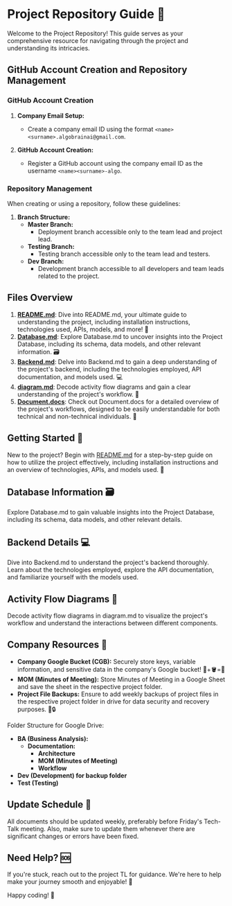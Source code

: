 # Project Repository Guide 📂

Welcome to the Project Repository! This guide serves as your comprehensive resource for navigating through the project and understanding its intricacies.

## GitHub Account Creation and Repository Management

### GitHub Account Creation

1. **Company Email Setup:**
   - Create a company email ID using the format `<name><surname>.algobrainai@gmail.com`.

2. **GitHub Account Creation:**
   - Register a GitHub account using the company email ID as the username `<name><surname>-algo`.

### Repository Management

When creating or using a repository, follow these guidelines:

1. **Branch Structure:**
   - **Master Branch:** 
     - Deployment branch accessible only to the team lead and project lead.
   - **Testing Branch:**
     - Testing branch accessible only to the team lead and testers.
   - **Dev Branch:**
     - Development branch accessible to all developers and team leads related to the project.

## Files Overview

1. [**README.md**](README-sample.md): Dive into README.md, your ultimate guide to understanding the project, including installation instructions, technologies used, APIs, models, and more! 🚀
2. [**Database.md**](Database.md): Explore Database.md to uncover insights into the Project Database, including its schema, data models, and other relevant information. 🗃️
3. [**Backend.md**](Backend.md): Delve into Backend.md to gain a deep understanding of the project's backend, including the technologies employed, API documentation, and models used. 💻
4. [**diagram.md**](diagram.md): Decode activity flow diagrams and gain a clear understanding of the project's workflow. 🔄
5. [**Document.docs**](document.md): Check out Document.docs for a detailed overview of the project's workflows, designed to be easily understandable for both technical and non-technical individuals. 📄

## Getting Started 🎉

New to the project? Begin with [README.md](README-sample.md) for a step-by-step guide on how to utilize the project effectively, including installation instructions and an overview of technologies, APIs, and models used. 🚀

## Database Information 🗃️

Explore Database.md to gain valuable insights into the Project Database, including its schema, data models, and other relevant details.

## Backend Details 💻

Dive into Backend.md to understand the project's backend thoroughly. Learn about the technologies employed, explore the API documentation, and familiarize yourself with the models used.

## Activity Flow Diagrams 🔄

Decode activity flow diagrams in diagram.md to visualize the project's workflow and understand the interactions between different components.

## Company Resources 🏢

- **Company Google Bucket (CGB):** Securely store keys, variable information, and sensitive data in the company's Google bucket! 🔑+🪣=🔐
- **MOM (Minutes of Meeting):** Store Minutes of Meeting in a Google Sheet and save the sheet in the respective project folder.
- **Project File Backups:** Ensure to add weekly backups of project files in the respective project folder in drive for data security and recovery purposes. 📁🔒

Folder Structure for Google Drive:

- **BA (Business Analysis):**
  - **Documentation:**
    - **Architecture**
    - **MOM (Minutes of Meeting)**
    - **Workflow**
- **Dev (Development) for backup folder**
- **Test (Testing)**
  
## Update Schedule 📅

All documents should be updated weekly, preferably before Friday's Tech-Talk meeting. Also, make sure to update them whenever there are significant changes or errors have been fixed.

## Need Help? 🆘

If you're stuck, reach out to the project TL for guidance. We're here to help make your journey smooth and enjoyable! 🌈

Happy coding! 🚀

